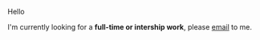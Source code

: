 Hello

I'm currently looking for a **full-time or intership work**, please [email](mailto:park-ma@hotmail.com) to me.
